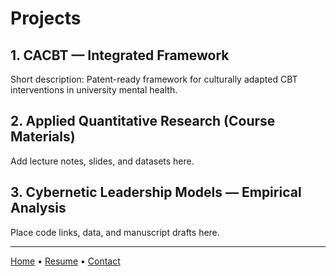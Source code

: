 # Projects

## 1. CACBT — Integrated Framework
Short description: Patent-ready framework for culturally adapted CBT interventions in university mental health.

## 2. Applied Quantitative Research (Course Materials)
Add lecture notes, slides, and datasets here.

## 3. Cybernetic Leadership Models — Empirical Analysis
Place code links, data, and manuscript drafts here.

---

[Home](index.html) • [Resume](resume.html) • [Contact](contact.html)
